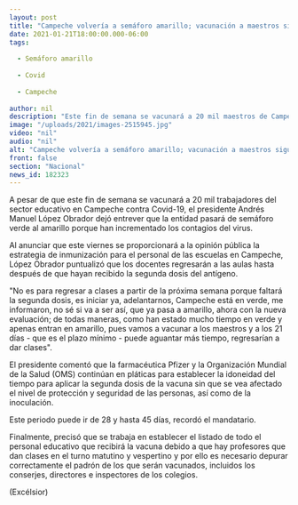 ```yaml
---
layout: post
title: "Campeche volvería a semáforo amarillo; vacunación a maestros sigue en pie"
date: 2021-01-21T18:00:00.000-06:00
tags:
  
  - Semáforo amarillo
  
  - Covid
  
  - Campeche
  
author: nil
description: "Este fin de semana se vacunará a 20 mil maestros de Campeche contra Covid-19; López Obrador dejó entrever que la entidad pasará de semáforo verde al amarillo ante el alza en contagios"
image: "/uploads/2021/images-2515945.jpg"
video: "nil"
audio: "nil"
alt: "Campeche volvería a semáforo amarillo; vacunación a maestros sigue en pie"
front: false
section: "Nacional"
news_id: 182323
---
```


A pesar de que este fin de semana se vacunará a 20 mil trabajadores del sector educativo en Campeche contra Covid-19, el presidente Andrés Manuel López Obrador dejó entrever que la entidad pasará de semáforo verde al amarillo porque han incrementado los contagios del virus.

Al anunciar que este viernes se proporcionará a la opinión pública la estrategia de inmunización para el personal de las escuelas en Campeche, López Obrador puntualizó que los docentes regresarán a las aulas hasta después de que hayan recibido la segunda dosis del antígeno.

"No es para regresar a clases a partir de la próxima semana porque faltará la segunda dosis, es iniciar ya, adelantarnos, Campeche está en verde, me informaron, no sé si va a ser así, que ya pasa a amarillo, ahora con la nueva evaluación; de todas maneras, como han estado mucho tiempo en verde y apenas entran en amarillo, pues vamos a vacunar a los maestros y a los 21 días - que es el plazo mínimo - puede aguantar más tiempo, regresarían a dar clases".

El presidente comentó que la farmacéutica Pfizer y la Organización Mundial de la Salud (OMS) continúan en pláticas para establecer la idoneidad del tiempo para aplicar la segunda dosis de la vacuna sin que se vea afectado el nivel de protección y seguridad de las personas, así como de la inoculación.

Este periodo puede ir de 28 y hasta 45 días, recordó el mandatario.

Finalmente, precisó que se trabaja en establecer el listado de todo el personal educativo que recibirá la vacuna debido a que hay profesores que dan clases en el turno matutino y vespertino y por ello es necesario depurar correctamente el padrón de los que serán vacunados, incluidos los conserjes, directores e inspectores de los colegios.

(Excélsior)